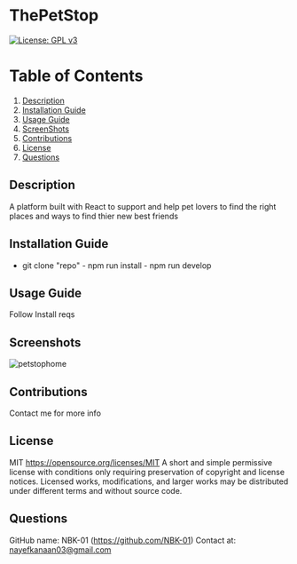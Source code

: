 # ThePetStop
[![License: GPL v3](https://img.shields.io/badge/License-MIT-orange)](https://www.gnu.org/licenses/gpl-3.0)
# Table of Contents
1. [Description](#description)
2. [Installation Guide](#install)
3. [Usage Guide](#usage)
4. [ScreenShots](#pic)
5. [Contributions](#contribution)
6. [License](#license)
7. [Questions](#questions)
## Description <a name="description"></a>
A platform built with React to support and help pet lovers to find the right places and ways to find thier new best friends
## Installation Guide <a name="install"></a>
- git clone "repo" - npm run install - npm run develop
## Usage Guide <a name="usage"></a>
Follow Install reqs
## Screenshots <a name="pic"></a>

![petstophome](https://user-images.githubusercontent.com/73779089/145135881-28483206-5841-460e-a4fc-7f2a6a7d597c.png)


## Contributions <a name="contribution"></a>
Contact me for more info
## License <a name="license"></a>
MIT https://opensource.org/licenses/MIT
A short and simple permissive license with conditions only requiring preservation of copyright and license notices. Licensed works, modifications, and larger works may be distributed under different terms and without source code.
## Questions <a name="questions"></a>
GitHub name: NBK-01
(https://github.com/NBK-01)
Contact at: nayefkanaan03@gmail.com
